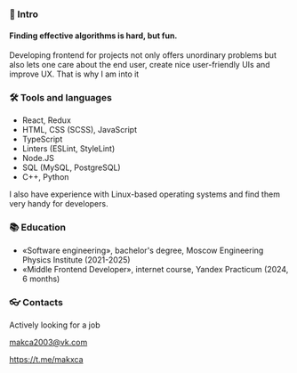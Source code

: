 ### 👋 Intro

#### Finding effective algorithms is hard, but fun.

Developing frontend for projects not only offers unordinary problems but also lets one care about the end user, create nice user-friendly UIs and improve UX. That is why I am into it

### 🛠 Tools and languages
- React, Redux
- HTML, CSS (SCSS), JavaScript
- TypeScript
- Linters (ESLint, StyleLint)
- Node.JS
- SQL (MySQL, PostgreSQL)
- C++, Python

I also have experience with Linux-based operating systems and find them very handy for developers.

### 📚 Education
- «Software engineering», bachelor's degree, Moscow Engineering Physics Institute (2021-2025)
- «Middle Frontend Developer», internet course, Yandex Practicum (2024, 6 months)

### 👓 Contacts
Actively looking for a job

makca2003@vk.com

https://t.me/makxca
